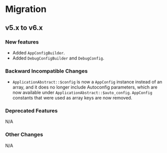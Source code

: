 # Migration

## v5.x to v6.x

### New features

- Added `AppConfigBuilder`.
- Added `DebugConfigBuilder` and `DebugConfig`.

### Backward Incompatible Changes

- `ApplicationAbstract::$config` is now a `AppConfig` instance instead of an array, and it does no
  longer include Autoconfig parameters, which are now available under
  `ApplicationAbstract::$auto_config`. `AppConfig` constants that were used as array keys are now
  removed.

### Deprecated Features

N/A

### Other Changes

N/A
